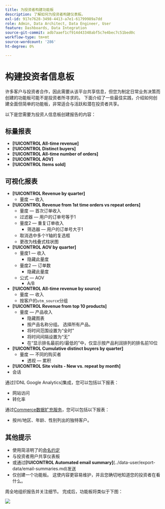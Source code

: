 ```yaml
---
title: 为投资者构建功能板
description: 了解如何为投资者构建仪表板。
exl-id: 917e7628-3498-4413-a7e1-61799989a7dd
role: Admin, Data Architect, Data Engineer, User
feature: Dashboards, Data Integration
source-git-commit: adb7aaef1cf914d43348abf5c7e4bec7c51bed0c
workflow-type: tm+mt
source-wordcount: '286'
ht-degree: 0%

---
```


# 构建投资者信息板

许多客户与投资者合作，因此需要从该平台共享信息，但您为制定日常业务决策而创建的功能板可能不是投资者所寻求的。 下面介绍了一些最佳实践，介绍如何创建全面但简单的功能板，非常适合与活跃和潜在投资者共享。

以下是您需要为投资人信息板创建报告的内容：

## 标量报表

* **[!UICONTROL All-time revenue]**
* **[!UICONTROL Distinct buyers]**
* **[!UICONTROL All-time number of orders]**
* **[!UICONTROL AOV]**
* **[!UICONTROL Items sold]**

## 可视化报表

* **[!UICONTROL Revenue by quarter]**
   * 量度 — 收入
* **[!UICONTROL Revenue from 1st time orders vs repeat orders]**
   * 量度 — 首次订单收入
   * 过滤器 — 用户的订单号等于1
   * 量度2 — 重复订单收入
      * 筛选器 — 用户的订单号大于1
   * 取消选中多个Y轴的复选框
   * 更改为栈叠式柱状图
* **[!UICONTROL AOV by quarter]**
   * 量度1 — 收入
      * 隐藏此量度
   * 量度2 — 订单数
      * 隐藏此量度
   * 公式 — AOV
      * A/B
* **[!UICONTROL All-time revenue by source]**
   * 量度 — 收入
   * 按客户的`utm_source`分组
* **[!UICONTROL Revenue from top 10 products]**
   * 量度 — 产品收入
      * 隐藏图表
      * 按产品名称分组。 选择所有产品。
      * 将时间范围设置为“全时”
      * 将时间间隔设置为“无”
      * 在“显示排名最前的/最低的”中，仅显示按产品利润排列的排名前10位
* **[!UICONTROL Cumulative distinct buyers by quarter]**
   * 量度 — 不同的购买者
      * 透视 — 累积
* **[!UICONTROL Site visits - New vs. repeat by month]**
* 会话

通过[!DNL Google Analytics]集成，您可以包括以下报表：

* 网站访问
* 转化率

通过[Commerce数据扩充服务](https://business.adobe.com/products/magento/magento-commerce.html)，您可以包括以下报表：

* 按州/地区、年龄、性别列出的独特客户。

## 其他提示

* 使用简洁明了的[命名约定](../best-practices/naming-elements.md)
* 与投资者用户共享仪表板
* 或通过&#x200B;**[!UICONTROL Automated email summary]**(../data-user/export-data/email-summaries.md)发送
* 仅创建一个功能板。 这使内容更容易维护，并且您确切地知道您的投资者在看什么。

周全地组织报告并关注细节。 完成后，功能板将类似于下图：

![](../../mbi/assets/investor-dboard-example.png)
